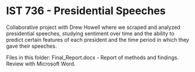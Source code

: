 # IST 736 - Presidential Speeches
Collaborative project with Drew Howell where we scraped and analyzed presidential speeches, studying sentiment over time and the ability to predict certain features of each president and the time period in which they gave their speeches. <br/>

Files in this folder:
  Final_Report.docx - Report of methods and findings. Review with Microsoft Word.
  
  
